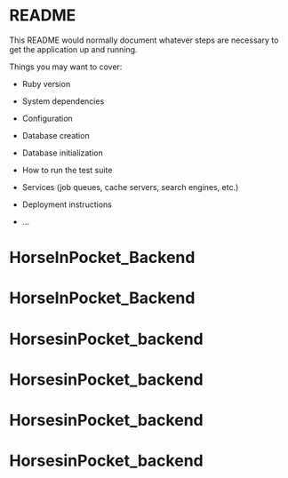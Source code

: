 # README

This README would normally document whatever steps are necessary to get the
application up and running.

Things you may want to cover:

* Ruby version

* System dependencies

* Configuration

* Database creation

* Database initialization

* How to run the test suite

* Services (job queues, cache servers, search engines, etc.)

* Deployment instructions

* ...
# HorseInPocket_Backend
# HorseInPocket_Backend
# HorsesinPocket_backend
# HorsesinPocket_backend
# HorsesinPocket_backend
# HorsesinPocket_backend
